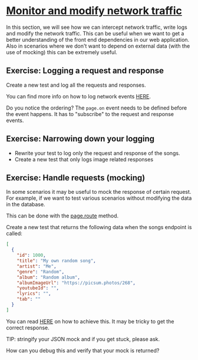 # [Monitor and modify network traffic](https://playwright.dev/docs/network)

In this section, we will see how we can intercept network traffic, write logs and modify the network traffic. This can be useful when we want to get a better understanding of the front end dependencies in our web application. Also in scenarios where we don't want to depend on external data (with the use of mocking) this can be extremely useful.

## Exercise: Logging a request and response

Create a new test and log all the requests and responses.

You can find more info on how to log network events [HERE](https://playwright.dev/docs/network#network-events).

Do you notice the ordering? The `page.on` event needs to be defined before the event happens. It has to "subscribe" to the request and response events.

## Exercise: Narrowing down your logging

- Rewrite your test to log only the request and response of the songs.
- Create a new test that only logs image related responses

## Exercise: Handle requests (mocking)

In some scenarios it may be useful to mock the response of certain request. For example, if we want to test various scenarios without modifying the data in the database.

This can be done with the [page.route](https://playwright.dev/docs/api/class-page#page-route) method.

Create a new test that returns the following data when the songs endpoint is called:

```json
[
  {
    "id": 1000,
    "title": "My own random song",
    "artist": "Me",
    "genre": "Random",
    "album": "Random album",
    "albumImageUrl": "https://picsum.photos/268",
    "youtubeId": "",
    "lyrics": "",
    "tab": ""
  }
]
```

You can read [HERE](https://playwright.dev/docs/network#modify-responses) on how to achieve this.
It may be tricky to get the correct response.

TIP: stringify your JSON mock and if you get stuck, please ask.

How can you debug this and verify that your mock is returned?